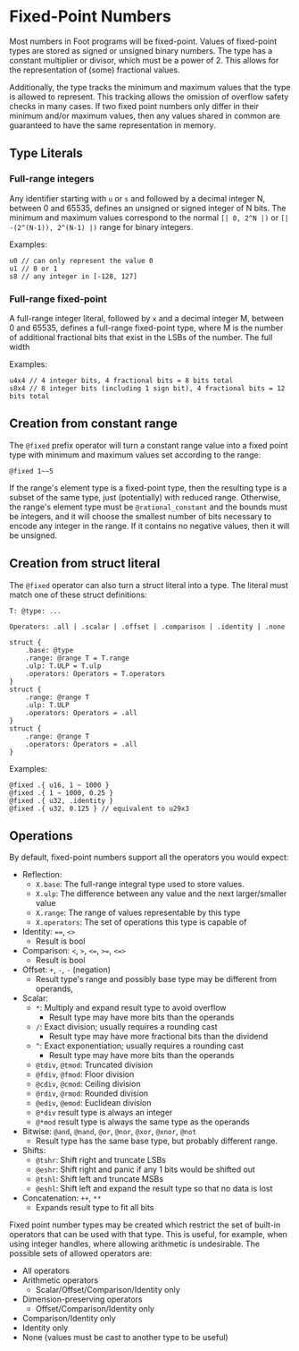 # Fixed-Point Numbers
Most numbers in Foot programs will be fixed-point.  Values of fixed-point types are stored as signed or unsigned binary numbers.  The type has a constant multiplier or divisor, which must be a power of 2.  This allows for the representation of (some) fractional values.

Additionally, the type tracks the minimum and maximum values that the type is allowed to represent.  This tracking allows the omission of overflow safety checks in many cases.  If two fixed point numbers only differ in their minimum and/or maximum values, then any values shared in common are guaranteed to have the same representation in memory.

## Type Literals
### Full-range integers
Any identifier starting with `u` or `s` and followed by a decimal integer N, between 0 and 65535, defines an unsigned or signed integer of N bits. The minimum and maximum values correspond to the normal `[| 0, 2^N |)` or `[| -(2^(N-1)), 2^(N-1) |)` range for binary integers.

Examples:
```foot
u0 // can only represent the value 0
u1 // 0 or 1
s8 // any integer in [-128, 127]
```

### Full-range fixed-point
A full-range integer literal, followed by `x` and a decimal integer M, between 0 and 65535, defines a full-range fixed-point type, where M is the number of additional fractional bits that exist in the LSBs of the number.  The full width 

Examples:
```foot
u4x4 // 4 integer bits, 4 fractional bits = 8 bits total
s8x4 // 8 integer bits (including 1 sign bit), 4 fractional bits = 12 bits total
```

## Creation from constant range
The `@fixed` prefix operator will turn a constant range value into a fixed point type with minimum and maximum values set according to the range:
```foot
@fixed 1~~5
```
If the range's element type is a fixed-point type, then the resulting type is a subset of the same type, just (potentially) with reduced range.  Otherwise, the range's element type must be `@rational_constant` and the bounds must be integers, and it will choose the smallest number of bits necessary to encode any integer in the range.  If it contains no negative values, then it will be unsigned.

## Creation from struct literal
The `@fixed` operator can also turn a struct literal into a type.  The literal must match one of these struct definitions:
```foot
T: @type: ...

Operators: .all | .scalar | .offset | .comparison | .identity | .none

struct {
    .base: @type
    .range: @range T = T.range
    .ulp: T.ULP = T.ulp
    .operators: Operators = T.operators
}
struct {
    .range: @range T
    .ulp: T.ULP
    .operators: Operators = .all
}
struct {
    .range: @range T
    .operators: Operators = .all
}
```

Examples:
```foot
@fixed .{ u16, 1 ~ 1000 }
@fixed .{ 1 ~ 1000, 0.25 }
@fixed .{ u32, .identity }
@fixed .{ u32, 0.125 } // equivalent to u29x3
```

## Operations
By default, fixed-point numbers support all the operators you would expect:
* Reflection:
	* `X.base`: The full-range integral type used to store values.
	* `X.ulp`: The difference between any value and the next larger/smaller value
	* `X.range`: The range of values representable by this type
	* `X.operators`: The set of operations this type is capable of
* Identity: `==`, `<>`
	* Result is bool
* Comparison: `<`, `>`, `<=`, `>=`, `<=>`
	* Result is bool
* Offset: `+`, `-`, `-` (negation)
	* Result type's range and possibly base type may be different from operands,
* Scalar: 
	* `*`: Multiply and expand result type to avoid overflow
		* Result type may have more bits than the operands
	* `/`: Exact division; usually requires a rounding cast
		* Result type may have more fractional bits than the dividend
	* `^`: Exact exponentiation; usually requires a rounding cast
		* Result type may have more bits than the operands
	* `@tdiv`, `@tmod`: Truncated division
	* `@fdiv`, `@fmod`: Floor division
	* `@cdiv`, `@cmod`: Ceiling division
	* `@rdiv`, `@rmod`: Rounded division
	* `@ediv`, `@emod`: Euclidean division
	* `@*div` result type is always an integer
	* `@*mod` result type is always the same type as the operands
* Bitwise: `@and`, `@nand`, `@or`, `@nor`, `@xor`, `@xnor`, `@not`
	* Result type has the same base type, but probably different range.
* Shifts: 
	* `@tshr`: Shift right and truncate LSBs
	* `@eshr`: Shift right and panic if any 1 bits would be shifted out
	* `@tshl`: Shift left and truncate MSBs
	* `@eshl`: Shift left and expand the result type so that no data is lost
* Concatenation: `++`, `**`
	* Expands result type to fit all bits

Fixed point number types may be created which restrict the set of built-in operators that can be used with that type.  This is useful, for example, when using integer handles, where allowing arithmetic is undesirable.  The possible sets of allowed operators are:
* All operators
* Arithmetic operators
	* Scalar/Offset/Comparison/Identity only
* Dimension-preserving operators
	* Offset/Comparison/Identity only
* Comparison/Identity only
* Identity only
* None (values must be cast to another type to be useful)